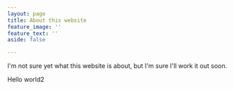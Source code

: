 ```yaml
---
layout: page
title: About this website
feature_image: ''
feature_text: ''
aside: false

---
```

I'm not sure yet what this website is about, but I'm sure I'll work it out soon.

Hello world2
